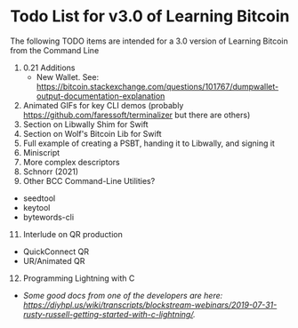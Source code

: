 # Todo List for v3.0 of Learning Bitcoin

The following TODO items are intended for a 3.0 version of Learning Bitcoin from the Command Line

1. 0.21 Additions
   * New Wallet. See: https://bitcoin.stackexchange.com/questions/101767/dumpwallet-output-documentation-explanation
3. Animated GIFs for key CLI demos (probably https://github.com/faressoft/terminalizer but there are others)
4. Section on Libwally Shim for Swift
5. Section on Wolf's Bitcoin Lib for Swift
6. Full example of creating a PSBT, handing it to Libwally, and signing it
7. Miniscript
8. More complex descriptors
9. Schnorr (2021)
10. Other BCC Command-Line Utilities?
   * seedtool
   * keytool
   * bytewords-cli
11. Interlude on QR production
   * QuickConnect QR
   * UR/Animated QR
12. Programming Lightning with C
   * _Some good docs from one of the developers are here: https://diyhpl.us/wiki/transcripts/blockstream-webinars/2019-07-31-rusty-russell-getting-started-with-c-lightning/._

